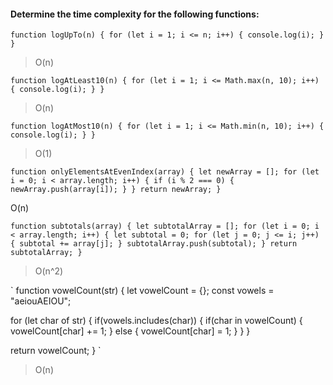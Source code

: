 #### Determine the time complexity for the following functions:
`
function logUpTo(n) {
  for (let i = 1; i <= n; i++) {
    console.log(i);
  }
}
`

> O(n)

`
function logAtLeast10(n) {
  for (let i = 1; i <= Math.max(n, 10); i++) {
    console.log(i);
  }
}
`

> O(n)

`
function logAtMost10(n) {
  for (let i = 1; i <= Math.min(n, 10); i++) {
    console.log(i);
  }
}
`
> O(1)

`
function onlyElementsAtEvenIndex(array) {
  let newArray = [];
  for (let i = 0; i < array.length; i++) {
    if (i % 2 === 0) {
      newArray.push(array[i]);
    }
  }
  return newArray;
}
`

O(n)

`
function subtotals(array) {
  let subtotalArray = [];
  for (let i = 0; i < array.length; i++) {
    let subtotal = 0;
    for (let j = 0; j <= i; j++) {
      subtotal += array[j];
    }
    subtotalArray.push(subtotal);
  }
  return subtotalArray;
}
`

> O(n^2)

`
function vowelCount(str) {
  let vowelCount = {};
  const vowels = "aeiouAEIOU";

  for (let char of str) {
    if(vowels.includes(char)) {
      if(char in vowelCount) {
        vowelCount[char] += 1;
      } else {
        vowelCount[char] = 1;
      }
    }
  }

  return vowelCount;
}
`

> O(n)
